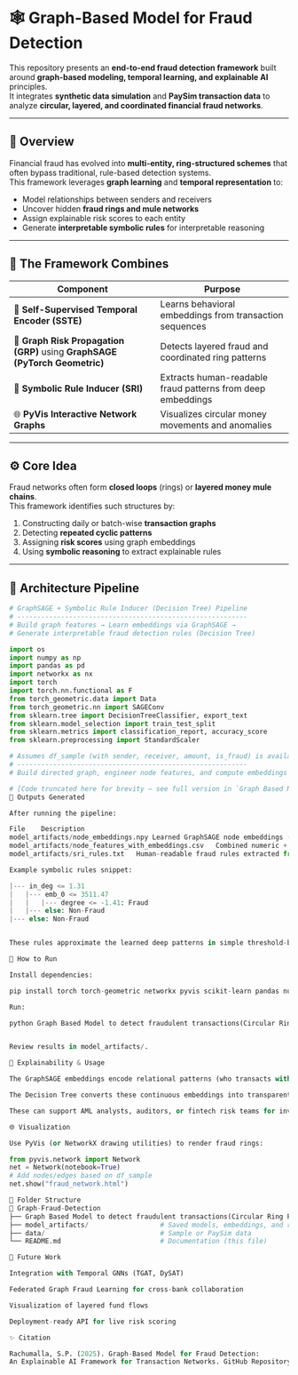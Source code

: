 # 🕸️ Graph-Based Model for Fraud Detection

This repository presents an **end-to-end fraud detection framework** built around **graph-based modeling, temporal learning, and explainable AI** principles.  
It integrates **synthetic data simulation** and **PaySim transaction data** to analyze **circular, layered, and coordinated financial fraud networks**.

---

## 🚀 Overview

Financial fraud has evolved into **multi-entity, ring-structured schemes** that often bypass traditional, rule-based detection systems.  
This framework leverages **graph learning** and **temporal representation** to:

- Model relationships between senders and receivers  
- Uncover hidden **fraud rings and mule networks**  
- Assign explainable risk scores to each entity  
- Generate **interpretable symbolic rules** for interpretable reasoning 

---

## 🧩 The Framework Combines

| Component | Purpose |
|------------|----------|
| 🧠 **Self-Supervised Temporal Encoder (SSTE)** | Learns behavioral embeddings from transaction sequences |
| 🔗 **Graph Risk Propagation (GRP)** using **GraphSAGE (PyTorch Geometric)** | Detects layered fraud and coordinated ring patterns |
| 💬 **Symbolic Rule Inducer (SRI)** | Extracts human-readable fraud patterns from deep embeddings |
| 🌐 **PyVis Interactive Network Graphs** | Visualizes circular money movements and anomalies |

---

## ⚙️ Core Idea

Fraud networks often form **closed loops** (rings) or **layered money mule chains**.  
This framework identifies such structures by:

1. Constructing daily or batch-wise **transaction graphs**
2. Detecting **repeated cyclic patterns**
3. Assigning **risk scores** using graph embeddings
4. Using **symbolic reasoning** to extract explainable rules

---

## 🧠 Architecture Pipeline

```python
# GraphSAGE + Symbolic Rule Inducer (Decision Tree) Pipeline
# ----------------------------------------------------------
# Build graph features → Learn embeddings via GraphSAGE → 
# Generate interpretable fraud detection rules (Decision Tree)

import os
import numpy as np
import pandas as pd
import networkx as nx
import torch
import torch.nn.functional as F
from torch_geometric.data import Data
from torch_geometric.nn import SAGEConv
from sklearn.tree import DecisionTreeClassifier, export_text
from sklearn.model_selection import train_test_split
from sklearn.metrics import classification_report, accuracy_score
from sklearn.preprocessing import StandardScaler

# Assumes df_sample (with sender, receiver, amount, is_fraud) is available
# ----------------------------------------------------------
# Build directed graph, engineer node features, and compute embeddings

# [Code truncated here for brevity – see full version in `Graph Based Model to detect fraudulent transactions(Circular Ring Fraud) (1).py`]
🧮 Outputs Generated

After running the pipeline:

File	Description
model_artifacts/node_embeddings.npy	Learned GraphSAGE node embeddings (latent features)
model_artifacts/node_features_with_embeddings.csv	Combined numeric + relational features per node
model_artifacts/sri_rules.txt	Human-readable fraud rules extracted from the decision tree

Example symbolic rules snippet:

|--- in_deg <= 1.31
|   |--- emb_0 <= 3511.47
|   |   |--- degree <= -1.41: Fraud
|   |--- else: Non-Fraud
|--- else: Non-Fraud


These rules approximate the learned deep patterns in simple threshold-based form — bridging AI interpretability with operational fraud analysis.

🧭 How to Run

Install dependencies:

pip install torch torch-geometric networkx pyvis scikit-learn pandas numpy

Run:

python Graph Based Model to detect fraudulent transactions(Circular Ring Fraud) (1).py


Review results in model_artifacts/.

🧠 Explainability & Usage

The GraphSAGE embeddings encode relational patterns (who transacts with whom and how often).

The Decision Tree converts these continuous embeddings into transparent, rule-based insights.

These can support AML analysts, auditors, or fintech risk teams for investigative dashboards or alerts.

🌐 Visualization

Use PyVis (or NetworkX drawing utilities) to render fraud rings:

from pyvis.network import Network
net = Network(notebook=True)
# Add nodes/edges based on df_sample
net.show("fraud_network.html")

📁 Folder Structure
📂 Graph-Fraud-Detection
├── Graph Based Model to detect fraudulent transactions(Circular Ring Fraud) (1).py         # Main pipeline script
├── model_artifacts/                  # Saved models, embeddings, and rules
├── data/                             # Sample or PaySim data
└── README.md                         # Documentation (this file)

🧩 Future Work

Integration with Temporal GNNs (TGAT, DySAT)

Federated Graph Fraud Learning for cross-bank collaboration

Visualization of layered fund flows

Deployment-ready API for live risk scoring

✨ Citation

Rachumalla, S.P. (2025). Graph-Based Model for Fraud Detection: 
An Explainable AI Framework for Transaction Networks. GitHub Repository.
